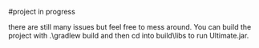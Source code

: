 #project in progress

there are still many issues but feel free to mess around. You can build the project with .\gradlew build and then
cd into build\libs to run Ultimate.jar.
